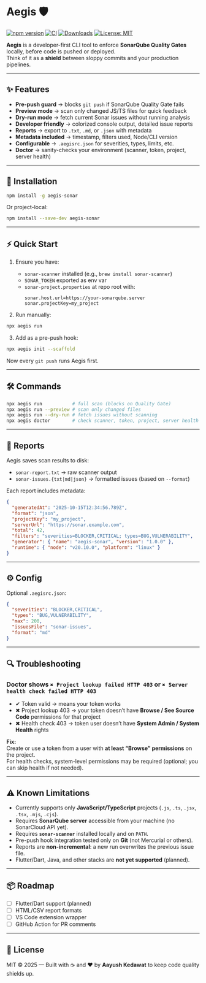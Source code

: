 # Aegis 🛡️

[![npm version](https://img.shields.io/npm/v/aegis-sonar.svg?logo=npm)](https://www.npmjs.com/package/aegis-sonar)
[![CI](https://github.com/aayushkedawat/aegis-sonar/actions/workflows/ci.yml/badge.svg)](https://github.com/aayushkedawat/aegis-sonar/actions/workflows/ci.yml)
[![Downloads](https://img.shields.io/npm/dm/aegis-sonar.svg)](https://www.npmjs.com/package/aegis-sonar)
[![License: MIT](https://img.shields.io/badge/license-MIT-green.svg)](./LICENSE)

**Aegis** is a developer-first CLI tool to enforce **SonarQube Quality Gates** locally, before code is pushed or deployed.  
Think of it as a **shield** between sloppy commits and your production pipelines.

---

## ✨ Features

- **Pre-push guard** → blocks `git push` if SonarQube Quality Gate fails
- **Preview mode** → scan only changed JS/TS files for quick feedback
- **Dry-run mode** → fetch current Sonar issues without running analysis
- **Developer friendly** → colorized console output, detailed issue reports
- **Reports** → export to `.txt`, `.md`, or `.json` with metadata
- **Metadata included** → timestamp, filters used, Node/CLI version
- **Configurable** → `.aegisrc.json` for severities, types, limits, etc.
- **Doctor** → sanity-checks your environment (scanner, token, project, server health)

---

## 🚀 Installation

```bash
npm install -g aegis-sonar
```

Or project-local:

```bash
npm install --save-dev aegis-sonar
```

---

## ⚡ Quick Start

1. Ensure you have:

   - `sonar-scanner` installed (e.g., `brew install sonar-scanner`)
   - `SONAR_TOKEN` exported as env var
   - `sonar-project.properties` at repo root with:
     ```properties
     sonar.host.url=https://your-sonarqube.server
     sonar.projectKey=my_project
     ```

2. Run manually:

```bash
npx aegis run
```

3. Add as a pre-push hook:

```bash
npx aegis init --scaffold
```

Now every `git push` runs Aegis first.

---

## 🛠️ Commands

```bash
npx aegis run           # full scan (blocks on Quality Gate)
npx aegis run --preview # scan only changed files
npx aegis run --dry-run # fetch issues without scanning
npx aegis doctor        # check scanner, token, project, server health
```

---

## 📄 Reports

Aegis saves scan results to disk:

- `sonar-report.txt` → raw scanner output
- `sonar-issues.{txt|md|json}` → formatted issues (based on `--format`)

Each report includes metadata:

```json
{
  "generatedAt": "2025-10-15T12:34:56.789Z",
  "format": "json",
  "projectKey": "my_project",
  "serverUrl": "https://sonar.example.com",
  "total": 42,
  "filters": "severities=BLOCKER,CRITICAL; types=BUG,VULNERABILITY",
  "generator": { "name": "aegis-sonar", "version": "1.0.0" },
  "runtime": { "node": "v20.10.0", "platform": "linux" }
}
```

---

## ⚙️ Config

Optional `.aegisrc.json`:

```json
{
  "severities": "BLOCKER,CRITICAL",
  "types": "BUG,VULNERABILITY",
  "max": 200,
  "issuesFile": "sonar-issues",
  "format": "md"
}
```

---

## 🔍 Troubleshooting

### Doctor shows `✖ Project lookup failed HTTP 403` or `✖ Server health check failed HTTP 403`

- ✔ Token valid → means your token works
- ✖ Project lookup 403 → your token doesn’t have **Browse / See Source Code** permissions for that project
- ✖ Health check 403 → token user doesn’t have **System Admin / System Health** rights

**Fix:**  
Create or use a token from a user with **at least “Browse” permissions** on the project.  
For health checks, system-level permissions may be required (optional; you can skip health if not needed).

---

## ⚠️ Known Limitations

- Currently supports only **JavaScript/TypeScript** projects (`.js`, `.ts`, `.jsx`, `.tsx`, `.mjs`, `.cjs`).
- Requires **SonarQube server** accessible from your machine (no SonarCloud API yet).
- Requires **`sonar-scanner`** installed locally and on `PATH`.
- Pre-push hook integration tested only on **Git** (not Mercurial or others).
- Reports are **non-incremental**: a new run overwrites the previous issue file.
- Flutter/Dart, Java, and other stacks are **not yet supported** (planned).

---

## 📦 Roadmap

- [ ] Flutter/Dart support (planned)
- [ ] HTML/CSV report formats
- [ ] VS Code extension wrapper
- [ ] GitHub Action for PR comments

---

## 📝 License

MIT © 2025 — Built with ☕ and ❤️ by **Aayush Kedawat** to keep code quality shields up.
